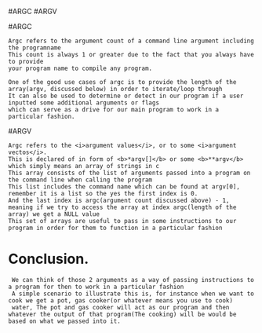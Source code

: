  #ARGC
#ARGV

#ARGC 

    Argc refers to the argument count of a command line argument including the programname
    This count is always 1 or greater due to the fact that you always have to provide
    your program name to compile any program. 

    One of the good use cases of argc is to provide the length of the array(argv, discussed below) in order to iterate/loop through
    It can also be used to determine or detect in our program if a user inputted some additional arguments or flags
    which can serve as a drive for our main program to work in a particular fashion.



#ARGV

    Argc refers to the <i>argument values</i>, or to some <i>argument vectos</i>.  
    This is declared of in form of <b>*argv[]</b> or some <b>**argv</b> which simply means an array of strings in c
    This array consists of the list of arguments passed into a program on the command line when calling the program
    This list includes the command name which can be found at argv[0], remember it is a list so the yes the first index is 0.
    And the last index is argc(argument count discussed above) - 1, meaning if we try to access the array at index argc(length of the array) we get a NULL value
    This set of arrays are useful to pass in some instructions to our program in order for them to function in a particular fashion



# Conclusion.

     We can think of those 2 arguments as a way of passing instructions to a program for then to work in a particular fashion
     A simple scenario to illustrate this is, for instance when we want to cook we get a pot, gas cooker(or whatever means you use to cook)
     water, The pot and gas cooker will act as our program and then whatever the output of that program(The cooking) will be would be based on what we passed into it.

